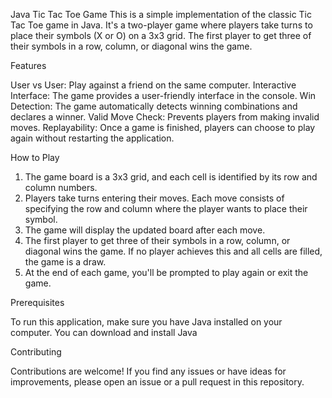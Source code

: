 Java Tic Tac Toe Game
This is a simple implementation of the classic Tic Tac Toe game in Java. It's a two-player game where players take turns to place their symbols (X or O) on a 3x3 grid. The first player to get three of their symbols in a row, column, or diagonal wins the game.

Features

User vs User: Play against a friend on the same computer.
Interactive Interface: The game provides a user-friendly interface in the console.
Win Detection: The game automatically detects winning combinations and declares a winner.
Valid Move Check: Prevents players from making invalid moves.
Replayability: Once a game is finished, players can choose to play again without restarting the application.


How to Play
1) The game board is a 3x3 grid, and each cell is identified by its row and column numbers.
2) Players take turns entering their moves. Each move consists of specifying the row and column where the player wants to place their symbol.
3) The game will display the updated board after each move.
4) The first player to get three of their symbols in a row, column, or diagonal wins the game. If no player achieves this and all cells are filled, the game is a draw.
5) At the end of each game, you'll be prompted to play again or exit the game.


Prerequisites

To run this application, make sure you have Java installed on your computer. You can download and install Java 

Contributing

Contributions are welcome! If you find any issues or have ideas for improvements, please open an issue or a pull request in this repository.
